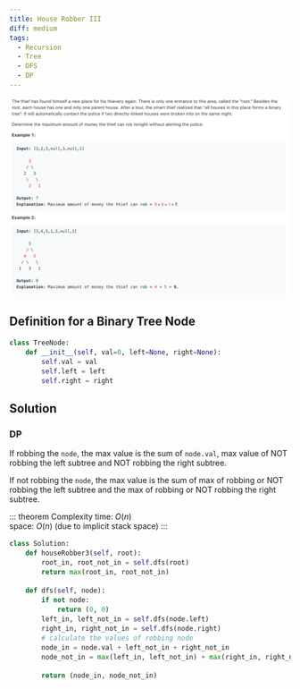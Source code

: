 ```yaml
---
title: House Robber III
diff: medium
tags:
  - Recursion
  - Tree
  - DFS
  - DP
---
```


<img class="medium-zoom" src="/algo/house-robber-iii.png" alt="https://leetcode.com/problems/house-robber-iii">

## Definition for a Binary Tree Node

```py
class TreeNode:
    def __init__(self, val=0, left=None, right=None):
        self.val = val
        self.left = left
        self.right = right
```

## Solution

### DP

If robbing the `node`, the max value is the sum of `node.val`, max value of NOT robbing the left subtree and NOT robbing the right subtree.

If not robbing the `node`, the max value is the sum of max of robbing or NOT robbing the left subtree and the max of robbing or NOT robbing the right subtree.

::: theorem Complexity
time: $O(n)$  
space: $O(n)$ (due to implicit stack space)
:::

```py
class Solution:
    def houseRobber3(self, root):
        root_in, root_not_in = self.dfs(root)
        return max(root_in, root_not_in)

    def dfs(self, node):
        if not node:
            return (0, 0)
        left_in, left_not_in = self.dfs(node.left)
        right_in, right_not_in = self.dfs(node.right)
        # calculate the values of robbing node
        node_in = node.val + left_not_in + right_not_in
        node_not_in = max(left_in, left_not_in) + max(right_in, right_not_in)

        return (node_in, node_not_in)
```
